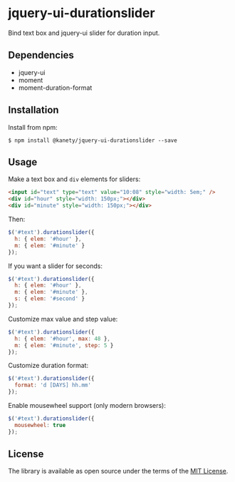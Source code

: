 # jquery-ui-durationslider

Bind text box and jquery-ui slider for duration input.

## Dependencies

* jquery-ui
* moment
* moment-duration-format

## Installation

Install from npm:

    $ npm install @kanety/jquery-ui-durationslider --save

## Usage

Make a text box and `div` elements for sliders:

```html
<input id="text" type="text" value="10:08" style="width: 5em;" />
<div id="hour" style="width: 150px;"></div>
<div id="minute" style="width: 150px;"></div>
```

Then:

```javascript
$('#text').durationslider({
  h: { elem: '#hour' },
  m: { elem: '#minute' }
});
```

If you want a slider for seconds:

```javascript
$('#text').durationslider({
  h: { elem: '#hour' },
  m: { elem: '#minute' },
  s: { elem: '#second' }
});
```

Customize max value and step value:

```javascript
$('#text').durationslider({
  h: { elem: '#hour', max: 48 },
  m: { elem: '#minute', step: 5 }
});
```

Customize duration format:

```javascript
$('#text').durationslider({
  format: 'd [DAYS] hh.mm'
});
```

Enable mousewheel support (only modern browsers):

```javascript
$('#text').durationslider({
  mousewheel: true
});
```

## License

The library is available as open source under the terms of the [MIT License](http://opensource.org/licenses/MIT).
